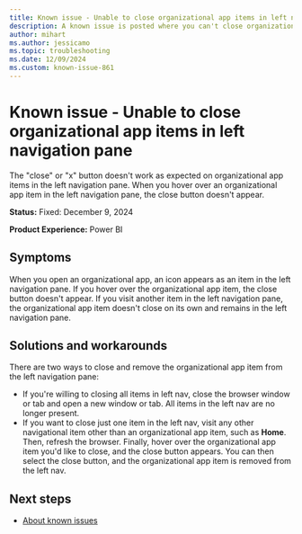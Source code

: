 ```yaml
---
title: Known issue - Unable to close organizational app items in left navigation pane
description: A known issue is posted where you can't close organizational app items in the left navigation pane.
author: mihart
ms.author: jessicamo
ms.topic: troubleshooting  
ms.date: 12/09/2024
ms.custom: known-issue-861
---
```


# Known issue - Unable to close organizational app items in left navigation pane

The "close" or "x" button doesn't work as expected on organizational app items in the left navigation pane. When you hover over an organizational app item in the left navigation pane, the close button doesn't appear.

**Status:** Fixed: December 9, 2024

**Product Experience:** Power BI

## Symptoms

When you open an organizational app, an icon appears as an item in the left navigation pane. If you hover over the organizational app item, the close button doesn't appear. If you visit another item in the left navigation pane, the organizational app item doesn't close on its own and remains in the left navigation pane.

## Solutions and workarounds

There are two ways to close and remove the organizational app item from the left navigation pane:

- If you're willing to closing all items in left nav, close the browser window or tab and open a new window or tab. All items in the left nav are no longer present.
- If you want to close just one item in the left nav, visit any other navigational item other than an organizational app item, such as **Home**. Then, refresh the browser. Finally, hover over the organizational app item you'd like to close, and the close button appears. You can then select the close button, and the organizational app item is removed from the left nav.

## Next steps

- [About known issues](https://support.fabric.microsoft.com/known-issues)
